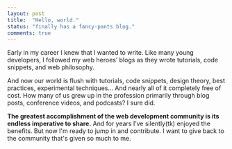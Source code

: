 ```yaml
---
layout: post
title:  "Hello, world."
status: "finally has a fancy-pants blog."
comments: true
---
```


<p class="standout">Early in my career I knew that I wanted to write. Like many young developers, I followed my web heroes’ blogs as they wrote tutorials, code snippets, and web philosophy.</p>

<!-- Like many young web developers, I religiously devoured my RSS reader full of tutorials, code snippets, and web philosophy. And after all that reading, all I knew was that I wanted to be a part of it. -->

And now our world is flush with tutorials, code snippets, design theory, best practices, experimental techniques... And nearly all of it completely free of cost. How many of us grew up in the profession primarily through blog posts, conference videos, and podcasts? I sure did.

**The greatest accomplishment of the web development community is its endless imperative to share.** And for years I’ve silently(tk) enjoyed the benefits. But now I'm ready to jump in and contribute. I want to give back to the community that's given so much to me.
